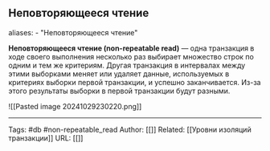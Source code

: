 ## Неповторяющееся чтение
aliases: 
	- "Неповторяющееся чтение"

**Неповторяющееся чтение (non-repeatable read)** — одна транзакция в ходе своего выполнения несколько раз выбирает множество строк по одним и тем же критериям. Другая транзакция в интервалах между этими выборками меняет или удаляет данные, используемых в критериях выборки первой транзакции, и успешно заканчивается. Из-за этого результаты выборки в первой транзакции будут разными.

![[Pasted image 20241029230220.png]]

---
Tags: #db #non-repeatable_read
Author: [[]]
Related: [[Уровни изоляций транзакции]]
URL: [[]]